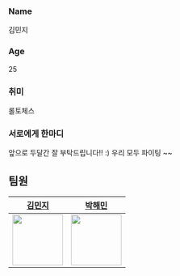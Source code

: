 
### Name
김민지
### Age
25
### 취미
롤토체스
### 서로에게 한마디
앞으로 두달간 잘 부탁드립니다!! :) 우리 모두 파이팅 ~~

## 팀원
|[김민지](https://github.com/rosf73)|[박해민](https://github.com/Haemin-Park)|
|:----:|:----:|
|<img src="https://avatars.githubusercontent.com/u/47631768?v=4" width="100">|<img src="https://avatars.githubusercontent.com/u/54823396?v=4" width="100">|
